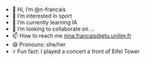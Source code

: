 - 👋 Hi, I’m @n-francais
- 👀 I’m interested in sport
- 🌱 I’m currently learning IA
- 💞️ I’m looking to collaborate on ...
- 📫 How to reach me nina.francais@etu.unilim.fr
- 😄 Pronouns: she/her
- ⚡ Fun fact: I played a concert a front of Eifel Tower

<!---
n-francais/n-francais is a ✨ special ✨ repository because its `README.md` (this file) appears on your GitHub profile.
You can click the Preview link to take a look at your changes.
--->
